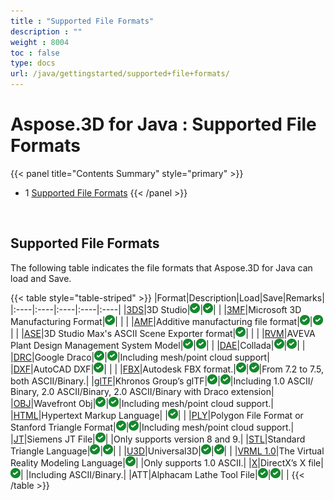 ```yaml
---
title : "Supported File Formats" 
description : "" 
weight : 8004 
toc : false
type: docs
url: /java/gettingstarted/supported+file+formats/
---
```


# Aspose.3D for Java : Supported File Formats


{{< panel title="Contents Summary" style="primary" >}}
*   1 [Supported File Formats](#supported-file-formats)
{{< /panel >}}
 

 

## Supported File Formats

The following table indicates the file formats that Aspose.3D for Java can load and Save.

{{< table style="table-striped" >}}
|Format|Description|Load|Save|Remarks|
|:----|:----|:----|:----|:----|
|[3DS](https://wiki.fileformat.com/3d/3ds/)|3D Studio|![tick](check.png)|![tick](check.png)| |
|[3MF](https://wiki.fileformat.com/3d/3mf/)|Microsoft 3D Manufacturing Format|![tick](check.png)| | |
|[AMF](https://wiki.fileformat.com/3d/amf/)|Additive manufacturing file format|![tick](check.png)|![tick](check.png)| |
|[ASE](https://wiki.fileformat.com/3d/ase/)|3D Studio Max's ASCII Scene Exporter format|![tick](check.png)| | |
|[RVM](https://wiki.fileformat.com/3d/rvm/)|AVEVA Plant Design Management System Model|![tick](check.png)|![tick](check.png)| |
|[DAE](https://wiki.fileformat.com/3d/dae/)|Collada|![tick](check.png)|![tick](check.png)| |
|[DRC](https://wiki.fileformat.com/3d/drc/)|Google Draco|![tick](check.png)|![tick](check.png)|Including mesh/point cloud support|
|[DXF](https://wiki.fileformat.com/cad/dxf/)|AutoCAD DXF|![tick](check.png)| | |
|[FBX](https://wiki.fileformat.com/3d/fbx/)|Autodesk FBX format.|![tick](check.png)|![tick](check.png)|From 7.2 to 7.5, both ASCII/Binary.|
|[glTF](https://wiki.fileformat.com/3d/glb/)|Khronos Group’s glTF|![tick](check.png)|![tick](check.png)|Including 1.0 ASCII/ Binary, 2.0 ASCII/Binary, 2.0 ASCII/Binary with Draco extension|
|[OBJ](https://wiki.fileformat.com/3d/obj/)|Wavefront Obj|![tick](check.png)|![tick](check.png)|Including mesh/point cloud support.|
|[HTML](https://wiki.fileformat.com/web/html/)|Hypertext Markup Language| |![tick](check.png)| |
|[PLY](https://wiki.fileformat.com/3d/ply/)|Polygon File Format or Stanford Triangle Format|![tick](check.png)|![tick](check.png)|Including mesh/point cloud support.|
|[JT](https://wiki.fileformat.com/3d/jt/)|Siemens JT File|![tick](check.png)| |Only supports version 8 and 9.|
|[STL](https://wiki.fileformat.com/cad/stl/)|Standard Triangle Language|![tick](check.png)|![tick](check.png)| |
|[U3D](https://wiki.fileformat.com/3d/u3d/)|Universal3D|![tick](check.png)|![tick](check.png)| |
|[VRML 1.0](https://wiki.fileformat.com/3d/vrml/)|The Virtual Reality Modeling Language|![tick](check.png)| |Only supports 1.0 ASCII.|
|[X](https://wiki.fileformat.com/3d/x/)|DirectX’s X file|![tick](check.png)| |Including ASCII/Binary.|
|ATT|Alphacam Lathe Tool File|![tick](check.png)|![tick](check.png)| |
{{< /table >}}

  

           

